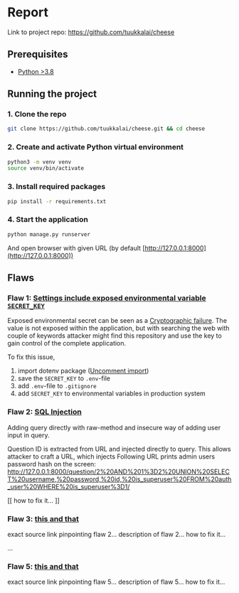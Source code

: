 # Report

Link to project repo: <https://github.com/tuukkalai/cheese>

## Prerequisites

- [Python >3.8](https://www.python.org/downloads/)

## Running the project

### 1. Clone the repo

```sh
git clone https://github.com/tuukkalai/cheese.git && cd cheese
```

### 2. Create and activate Python virtual environment

```sh
python3 -m venv venv
source venv/bin/activate
```

### 3. Install required packages

```sh
pip install -r requirements.txt
```

### 4. Start the application

```sh
python manage.py runserver
```

And open browser with given URL (by default [http://127.0.0.1:8000](http://127.0.0.1:8000))

## Flaws

### Flaw 1: [Settings include exposed environmental variable `SECRET_KEY`](https://github.com/tuukkalai/cheese/blob/main/cheese/settings.py#L26)

Exposed environmental secret can be seen as a [Cryptographic failure](https://owasp.org/Top10/A02_2021-Cryptographic_Failures/). The value is not exposed within the application, but with searching the web with couple of keywords attacker might find this repository and use the key to gain control of the complete application.

To fix this issue,

  1. import dotenv package ([Uncomment import](https://github.com/tuukkalai/cheese/blob/main/cheese/settings.py#L15))
  2. save the `SECRET_KEY` to `.env`-file
  3. add `.env`-file to `.gitignore`
  4. add `SECRET_KEY` to environmental variables in production system

### Flaw 2: [SQL Injection](https://owasp.org/Top10/A03_2021-Injection/)

Adding query directly with raw-method and insecure way of adding user input in query.

Question ID is extracted from URL and injected directly to query. This allows attacker to craft a URL, which injects 
Following URL prints admin users password hash on the screen: <http://127.0.0.1:8000/question/2%20AND%201%3D2%20UNION%20SELECT%20username,%20password,%20id,%20is_superuser%20FROM%20auth_user%20WHERE%20is_superuser%3D1/>

[[ how to fix it... ]]

### Flaw 3: [this and that](http://example.com)

exact source link pinpointing flaw 2...
description of flaw 2...
how to fix it...

...

### Flaw 5: [this and that](http://example.com)

exact source link pinpointing flaw 5...
description of flaw 5...
how to fix it...
